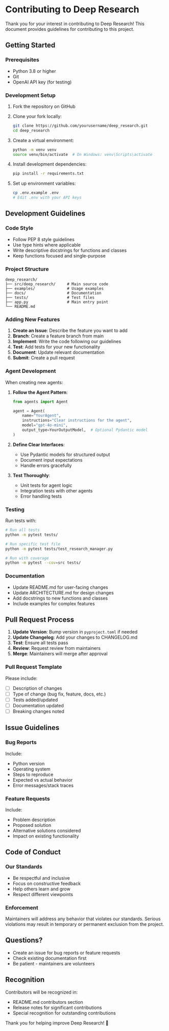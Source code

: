 # Contributing to Deep Research

Thank you for your interest in contributing to Deep Research! This document provides guidelines for contributing to this project.

## Getting Started

### Prerequisites
- Python 3.8 or higher
- Git
- OpenAI API key (for testing)

### Development Setup

1. Fork the repository on GitHub
2. Clone your fork locally:
   ```bash
   git clone https://github.com/yourusername/deep_research.git
   cd deep_research
   ```

3. Create a virtual environment:
   ```bash
   python -m venv venv
   source venv/bin/activate  # On Windows: venv\Scripts\activate
   ```

4. Install development dependencies:
   ```bash
   pip install -r requirements.txt
   ```

5. Set up environment variables:
   ```bash
   cp .env.example .env
   # Edit .env with your API keys
   ```

## Development Guidelines

### Code Style
- Follow PEP 8 style guidelines
- Use type hints where applicable
- Write descriptive docstrings for functions and classes
- Keep functions focused and single-purpose

### Project Structure
```
deep_research/
├── src/deep_research/     # Main source code
├── examples/              # Usage examples
├── docs/                  # Documentation
├── tests/                 # Test files
├── app.py                 # Main entry point
└── README.md
```

### Adding New Features

1. **Create an Issue**: Describe the feature you want to add
2. **Branch**: Create a feature branch from main
3. **Implement**: Write the code following our guidelines
4. **Test**: Add tests for your new functionality
5. **Document**: Update relevant documentation
6. **Submit**: Create a pull request

### Agent Development

When creating new agents:

1. **Follow the Agent Pattern**:
   ```python
   from agents import Agent

   agent = Agent(
       name="YourAgent",
       instructions="Clear instructions for the agent",
       model="gpt-4o-mini",
       output_type=YourOutputModel,  # Optional Pydantic model
   )
   ```

2. **Define Clear Interfaces**:
   - Use Pydantic models for structured output
   - Document input expectations
   - Handle errors gracefully

3. **Test Thoroughly**:
   - Unit tests for agent logic
   - Integration tests with other agents
   - Error handling tests

### Testing

Run tests with:
```bash
# Run all tests
python -m pytest tests/

# Run specific test file
python -m pytest tests/test_research_manager.py

# Run with coverage
python -m pytest --cov=src tests/
```

### Documentation

- Update README.md for user-facing changes
- Update ARCHITECTURE.md for design changes
- Add docstrings to new functions and classes
- Include examples for complex features

## Pull Request Process

1. **Update Version**: Bump version in `pyproject.toml` if needed
2. **Update Changelog**: Add your changes to CHANGELOG.md
3. **Test**: Ensure all tests pass
4. **Review**: Request review from maintainers
5. **Merge**: Maintainers will merge after approval

### Pull Request Template

Please include:
- [ ] Description of changes
- [ ] Type of change (bug fix, feature, docs, etc.)
- [ ] Tests added/updated
- [ ] Documentation updated
- [ ] Breaking changes noted

## Issue Guidelines

### Bug Reports
Include:
- Python version
- Operating system
- Steps to reproduce
- Expected vs actual behavior
- Error messages/stack traces

### Feature Requests
Include:
- Problem description
- Proposed solution
- Alternative solutions considered
- Impact on existing functionality

## Code of Conduct

### Our Standards
- Be respectful and inclusive
- Focus on constructive feedback
- Help others learn and grow
- Respect different viewpoints

### Enforcement
Maintainers will address any behavior that violates our standards. Serious violations may result in temporary or permanent exclusion from the project.

## Questions?

- Create an issue for bug reports or feature requests
- Check existing documentation first
- Be patient - maintainers are volunteers

## Recognition

Contributors will be recognized in:
- README.md contributors section
- Release notes for significant contributions
- Special recognition for outstanding contributions

Thank you for helping improve Deep Research! 🎉